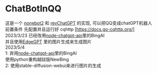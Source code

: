 # ChatBotInQQ

这是一个 [nonebot2](https://github.com/nonebot/nonebot2) 和 [revChatGPT](https://github.com/acheong08/ChatGPT) 的实现, 可以把QQ变成chatGPT机器人  
前置条件 先配置并且运行好 cqhttp [https://docs.go-cqhttp.org/]   
2023/3/23 已经改用[node-chatgpt-api](https://github.com/waylaidwanderer/node-chatgpt-api)里的BingAI  
并且使用[EdgeGPT](https://github.com/acheong08/EdgeGPT) 里的图片生成来生成图片   
2023/5/4   
1: 弃用[node-chatgpt-api](https://github.com/waylaidwanderer/node-chatgpt-api)里的BingAI  
使用python重构越狱版NewBing  
2: 使用stable-diffusion-webui来进行图片的生成

